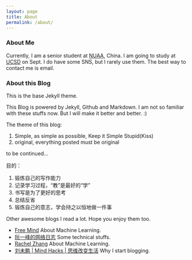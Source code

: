 ```yaml
---
layout: page
title: About
permalink: /about/
---
```


### About Me

Currently, I am a senior student at [NUAA](http://nuaa.edu.cn/nuaanew/), China. I am going to study at [UCSD](http://www.ucsd.edu) on Sept. I do have some SNS, but I rarely use them. The best way to contact me is email.


### About this Blog

This is the base Jekyll theme. 

This Blog is powered by Jekyll, Github and Markdown. I am not so familiar with these stuffs now. But I will make it better and better. :)

The theme of this blog:

1. Simple, as simple as possible, Keep it Simple Stupid(Kiss)
2. original, everything posted must be original

to be continued...


目的：

1. 锻炼自己的写作能力
2. 记录学习过程，“教”是最好的“学”
3. 书写是为了更好的思考
4. 总结反省
5. 锻炼自己的意志，学会持之以恒地做一件事

Other awesome blogs I read a lot. Hope you enjoy them too.

* [Free Mind](http://freemind.pluskid.org/machine-learning/softmax-vs-softmax-loss-numerical-stability/) About Machine Learning.
* [阮一峰的网络日志](http://www.ruanyifeng.com/blog/archives.html) Some technical stuffs.
* [Rachel Zhang](http://blog.csdn.net/abcjennifer) About Machine Learning.
* [刘未鹏 \| Mind Hacks \| 思维改变生活](http://mindhacks.cn/2009/02/15/why-you-should-start-blogging-now/) Why I start blogging.




